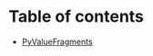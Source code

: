 # Table of contents

<!-- This file is created by <gitbook.com> -->

- [PyValueFragments](README.md)
